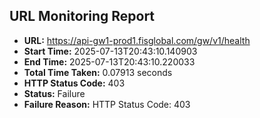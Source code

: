 ## URL Monitoring Report

- **URL:** https://api-gw1-prod1.fisglobal.com/gw/v1/health
- **Start Time:** 2025-07-13T20:43:10.140903
- **End Time:** 2025-07-13T20:43:10.220033
- **Total Time Taken:** 0.07913 seconds
- **HTTP Status Code:** 403
- **Status:** Failure
- **Failure Reason:** HTTP Status Code: 403
